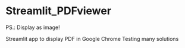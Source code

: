 # Streamlit_PDFviewer

PS.: Display as image!

Streamlit app to display PDF in Google Chrome
Testing many solutions
